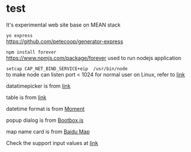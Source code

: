 # test
It's experimental web site base on MEAN stack

`yo express`  
https://github.com/petecoop/generator-express

`npm install forever`  
https://www.npmjs.com/package/forever used to run nodejs application

`setcap CAP_NET_BIND_SERVICE+eip  /usr/bin/node`  
to make node can listen port < 1024 for normal user on Linux, refer to  [link](http://stackoverflow.com/questions/413807/is-there-a-way-for-non-root-processes-to-bind-to-privileged-ports-1024-on-l/414258#414258)

datatimepicker is from
[link](http://eonasdan.github.io/bootstrap-datetimepicker/)

table is from 
[link](http://bootstrap-table.wenzhixin.net.cn/)

datetime format is from 
[Moment](http://momentjs.com/)

popup dialog is from 
[Bootbox.js](http://bootboxjs.com/)

map name card is from 
[Baidu Map](http://api.map.baidu.com/mapCard/)

Check the support input values at [link](https://developer.apple.com/library/safari/documentation/AppleApplications/Reference/SafariHTMLRef/Articles/InputTypes.html)
